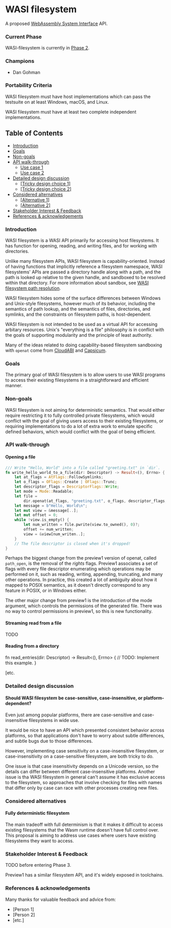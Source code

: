 # WASI filesystem

A proposed [WebAssembly System Interface](https://github.com/WebAssembly/WASI) API.

### Current Phase

WASI-filesystem is currently in [Phase 2].

[Phase 2]: https://github.com/WebAssembly/WASI/blob/42fe2a3ca159011b23099c3d10b5b1d9aff2140e/docs/Proposals.md#phase-2---proposed-spec-text-available-cg--wg

### Champions

- Dan Gohman

### Portability Criteria

WASI filesystem must have host implementations which can pass the testsuite
on at least Windows, macOS, and Linux.

WASI filesystem must have at least two complete independent implementations.

## Table of Contents

- [Introduction](#introduction)
- [Goals](#goals)
- [Non-goals](#non-goals)
- [API walk-through](#api-walk-through)
  - [Use case 1](#use-case-1)
  - [Use case 2](#use-case-2)
- [Detailed design discussion](#detailed-design-discussion)
  - [[Tricky design choice 1]](#tricky-design-choice-1)
  - [[Tricky design choice 2]](#tricky-design-choice-2)
- [Considered alternatives](#considered-alternatives)
  - [[Alternative 1]](#alternative-1)
  - [[Alternative 2]](#alternative-2)
- [Stakeholder Interest & Feedback](#stakeholder-interest--feedback)
- [References & acknowledgements](#references--acknowledgements)

### Introduction

WASI filesystem is a WASI API primarily for accessing host filesystems. It
has function for opening, reading, and writing files, and for working with
directories.

Unlike many filesystem APIs, WASI filesystem is capability-oriented. Instead
of having functions that implicitly reference a filesystem namespace,
WASI filesystems' APIs are passed a directory handle along with a path, and
the path is looked up relative to the given handle, and sandboxed to be
resolved within that directory. For more information about sandbox, see
[WASI filesystem path resolution](path-resolution.md).

WASI filesystem hides some of the surface differences between Windows and
Unix-style filesystems, however much of its behavior, including the
semantics of path lookup, and the semantics of files, directories, and
symlinks, and the constraints on filesystem paths, is host-dependent.

WASI filesystem is not intended to be used as a virtual API for accessing
arbitary resources. Unix's "everything is a file" philosophy is in conflict
with the goals of supporting modularity and the principle of least authority.

Many of the ideas related to doing capability-based filesystem sandboxing with
`openat` come from [CloudABI](https://github.com/NuxiNL/cloudabi) and
[Capsicum](https://wiki.freebsd.org/Capsicum).

### Goals

The primary goal of WASI filesystem is to allow users to use WASI programs to
access their existing filesystems in a straightforward and efficient manner.

### Non-goals

WASI filesystem is not aiming for deterministic semantics. That would either
require restricting it to fully controlled private filesystems, which would
conflict with the goal of giving users access to their existing filesystems,
or requiring implementations to do a lot of extra work to emulate specific
defined behaviors, which would conflict with the goal of being efficient.

### API walk-through

#### Opening a file

```rust
/// Write "Hello, World" into a file called "greeting.txt" in `dir`.
fn write_hello_world_to_a_file(dir: Descriptor) -> Result<(), Errno> {
    let at_flags = AtFlags::FollowSymlinks;
    let o_flags = OFlags::Create | OFlags::Trunc;
    let descriptor_flags = DescriptorFlags::Write;
    let mode = Mode::Readable;
    let file =
        dir.openat(at_flags, "greeting.txt", o_flags, descriptor_flags, mode)?;
    let message = b"Hello, World\n";
    let mut view = &message[..];
    let mut offset = 0;
    while !view.is_empty() {
        let num_written = file.pwrite(view.to_owned(), 0)?;
        offset += num_written;
        view = &view[num_writen..];
    }
    // The file descriptor is closed when it's dropped!
}
```

Perhaps the biggest change from the preview1 version of openat, called
`path_open`, is the removal of the *rights* flags. Preview1 associates
a set of flags with every file descriptor enumerating which operations
may be performed on it, such as reading, writing, appending, truncating,
and many other operations. In practice, this created a lot of ambiguity
about how it mapped to POSIX semantics, as it doesn't directly correspond
to any feature in POSIX, or in Windows either.

The other major change from preview1 is the introduction of the mode
argument, which controls the permissions of the generated file. There
was no way to control permissions in preview1, so this is new
functionality.

#### Streaming read from a file

TODO

#### Reading from a directory

fn read_entries(dir: Descriptor) -> Result<(), Errno> {
    // TODO: Implement this example.
}

[etc.

### Detailed design discussion

#### Should WASI filesystem be case-sensitive, case-insensitive, or platform-dependent?

Even just among popular platforms, there are case-sensitive and
case-insensitive filesystems in wide use.

It would be nice to have an API which presented consistent behavior across
platforms, so that applications don't have to worry about subtle differences,
and subtle bugs due to those differences.

However, implementing case sensitivity on a case-insensitive filesystem, or
case-insensitivity on a case-sensitive filesystem, are both tricky to do.

One issue is that case insensitivity depends on a Unicode version, so the
details can differ between different case-insensitive platforms. Another
issue is tha WASI filesystem in general can't assume it has exclusive access
to the filesystem, so approaches that involve checking for files with names
that differ only by case can race with other processes creating new files.

### Considered alternatives

#### Fully deterministic filesystem

The main tradeoff with full determinism is that it makes it difficult to access existing filesystems that the Wasm runtime doesn't have full control over. This proposal is aiming to address use cases where users have existing filesystems they want to access.

### Stakeholder Interest & Feedback

TODO before entering Phase 3.

Preview1 has a similar filesystem API, and it's widely exposed in toolchains.

### References & acknowledgements

Many thanks for valuable feedback and advice from:

- [Person 1]
- [Person 2]
- [etc.]
